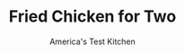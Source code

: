 ---
layout: ../../layouts/MarkdownPostLayout.astro
title: Fried Chicken for Two
author: America's Test Kitchen
pubDate: 2023-03-15
description: "To make a scaled-down version of fried chicken, we had to take the “deep” out of frying."
image_url: https://res.cloudinary.com/hksqkdlah/image/upload/ar_1:1,c_fill,dpr_2.0,f_auto,fl_lossy.progressive.strip_profile,g_faces:auto,q_auto:low,w_344/21989_sfs-cookingfortwo-fried-chicken-31
tags: ["Main Courses","Chicken","For Two"]
calories: 
protein: 
carbohydrates: 
fats: 
fiber: 
ingredients: ["4 (5- to 7-ounce) bone-in, chicken thighs, trimmed, or 2 (10- to 12-ounce) bone-in split chicken breasts, trimmed and halved crosswise",", Salt and pepper","1 1/4 cups, all-purpose flour","1 teaspoon, baking powder","1 teaspoon, garlic powder","1/2 teaspoon, dried thyme","1/4 teaspoon, cayenne pepper","1/2 cup, buttermilk","1 1/2 cups, peanut or vegetable oil"]
serves: 2
time: "50 minutes, plus 30 minutes refrigerating"
instructions: ["Season chicken with 2 teaspoons salt and 1/2 teaspoon pepper. Combine flour, baking powder, garlic powder, thyme, cayenne, 2 teaspoons salt, and 1 teaspoon pepper in shallow dish. Add 2 tablespoons buttermilk to flour mixture and rub together with your fingers until liquid is incorporated and shaggy pieces form. Place remaining 6 tablespoons buttermilk in second shallow dish.","Set wire rack inside rimmed baking sheet. Working with 1 piece at a time, dip chicken in buttermilk to thoroughly coat, letting excess drip back into dish; then dredge chicken in flour mixture, pressing to adhere. Transfer chicken to prepared wire rack. Refrigerate for 30 minutes to 1 hour.","Line large plate with paper towels. Add oil to 10-inch skillet until it measures about 1/2 inch deep and heat over medium heat to 350 degrees. Add chicken to hot oil, skin side down. Cover and fry until deep golden brown, 6 to 8 minutes, checking for even browning and rearranging pieces as needed halfway through frying. Adjust burner, if necessary, to maintain oil temperature around 300 degrees.","Turn chicken pieces over and continue to fry, uncovered, until chicken is deep golden brown on second side and thighs register 175 degrees or breasts register 160 degrees, 6 to 10 minutes longer. Transfer chicken to prepared plate and let cool for 5 minutes, flipping once to evenly blot away oil. Serve."]
nutrition: undefined
notes: "We prefer the flavor of buttermilk in this recipe, but half-and-half also works well. Do not substitute regular milk. This recipe was engineered to work with a 10-inch skillet; if you use a skillet of a different size, you will need to adjust the amount of oil."
---